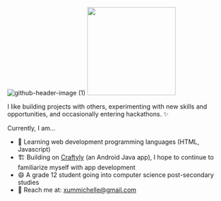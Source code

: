 ![github-header-image (1)](https://user-images.githubusercontent.com/96635277/159150913-62867107-5666-4cc8-8e68-8f259bcceb53.png) <img src="https://user-images.githubusercontent.com/96635277/159151440-863b31f3-e54e-4cd0-8537-8babfe7384f7.jpg" width="200" height="200"/>


I like building projects with others, experimenting with new skills and opportunities, and occasionally entering hackathons. ✨

Currently, I am...

* 🌱 Learning web development programming languages (HTML, Javascript)
* 🏗️ Building on [Craftyly](https://github.com/xummichelle/craftyly-app) (an Android Java app), I hope to continue to familiarize myself with app development
* 😄 A grade 12 student going into computer science post-secondary studies
* 📩 Reach me at: xummichelle@gmail.com

<!--
**xummichelle/xummichelle** is a ✨ _special_ ✨ repository because its `README.md` (this file) appears on your GitHub profile.

Here are some ideas to get you started:

- 🔭 I’m currently working on ...
- 🌱 I’m currently learning ...
- 👯 I’m looking to collaborate on ...
- 🤔 I’m looking for help with ...
- 💬 Ask me about ...
- 📫 How to reach me: ...
- 😄 Pronouns: ...
- ⚡ Fun fact: ...
-->
